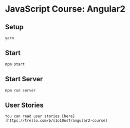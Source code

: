 # JavaScript Course: Angular2

## Setup
    yarn

## Start
    npm start

## Start Server
    npm run server

## User Stories
    You can read user stories [here](https://trello.com/b/s1o10nsT/angular2-course)